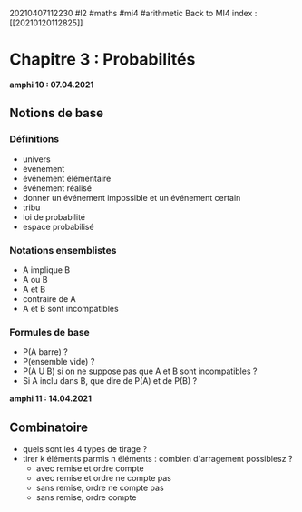 20210407112230
#l2
#maths
#mi4
#arithmetic
Back to MI4 index : [[20210120112825]]

# Chapitre 3 : Probabilités

**amphi 10 : 07.04.2021**

## Notions de base

### Définitions
- univers
- événement
- événement élémentaire
- événement réalisé
- donner un événement impossible et un événement certain
- tribu
- loi de probabilité
- espace probabilisé

### Notations ensemblistes
- A implique B
- A ou B
- A et B
- contraire de A
- A et B sont incompatibles

### Formules de base
- P(A barre) ?
- P(ensemble vide) ?
- P(A U B) si on ne suppose pas que A et B sont incompatibles ?
- Si A inclu dans B, que dire de P(A) et de P(B) ?

**amphi 11 : 14.04.2021**

## Combinatoire
- quels sont les 4 types de tirage ?
- tirer k éléments parmis n éléments : combien d'arragement possiblesz ?
    - avec remise et ordre compte
    - avec remise et ordre ne compte pas
    - sans remise, ordre ne compte pas
    - sans remise, ordre compte

